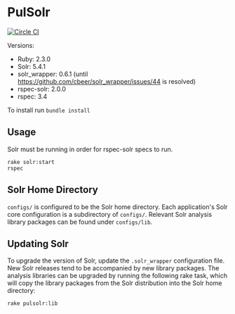 # PulSolr

[![Circle CI](https://circleci.com/gh/pulibrary/pul_solr.svg?style=svg)](https://circleci.com/gh/pulibrary/pul_solr)

Versions:

* Ruby: 2.3.0
* Solr: 5.4.1
* solr_wrapper: 0.6.1 (until https://github.com/cbeer/solr_wrapper/issues/44 is resolved)
* rspec-solr: 2.0.0
* rspec: 3.4

To install run `bundle install`

## Usage

Solr must be running in order for rspec-solr specs to run.

```
rake solr:start
rspec
```

## Solr Home Directory

`configs/` is configured to be the Solr home directory. Each application's Solr core configuration is a subdirectory of `configs/`. Relevant Solr analysis library packages can be found under `configs/lib`.

## Updating Solr

To upgrade the version of Solr, update the `.solr_wrapper` configuration file. New Solr releases tend to be accompanied by new library packages. The analysis libraries can be upgraded by running the following rake task, which will copy the library packages from the Solr distribution into the Solr home directory:

```
rake pulsolr:lib
```
